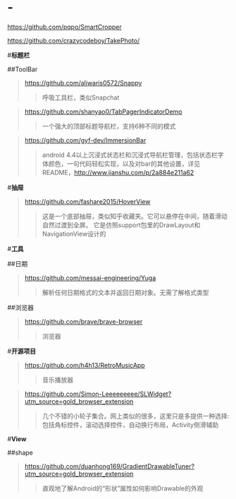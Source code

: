 # -

https://github.com/pqpo/SmartCropper


https://github.com/crazycodeboy/TakePhoto/

#**标题栏**

##ToolBar

>https://github.com/aliwaris0572/Snappy	
>>呼吸工具栏，类似Snapchat

>https://github.com/shanyao0/TabPagerIndicatorDemo
>>一个强大的顶部标题导航栏，支持6种不同的模式

>https://github.com/gyf-dev/ImmersionBar
>>android 4.4以上沉浸式状态栏和沉浸式导航栏管理，包括状态栏字体颜色，一句代码轻松实现，以及对bar的其他设置，详见README，http://www.jianshu.com/p/2a884e211a62

#**抽屉**

>https://github.com/fashare2015/HoverView
>>这是一个底部抽屉，类似知乎收藏夹。它可以悬停在中间，随着滑动自然过渡到全屏。 它是仿照support包里的DrawLayout和NavigationView设计的

#**工具**

##日期

>https://github.com/messai-engineering/Yuga
>>解析任何日期格式的文本并返回日期对象。无需了解格式类型

##浏览器

>https://github.com/brave/brave-browser
>>浏览器

#**开源项目**

>https://github.com/h4h13/RetroMusicApp
>>音乐播放器

>https://github.com/Simon-Leeeeeeeee/SLWidget?utm_source=gold_browser_extension
>>几个不错的小轮子集合。网上类似的很多，这里只是多提供一种选择:包括角标控件，滚动选择控件，自动换行布局，Activity侧滑辅助

#**View**

##shape

>https://github.com/duanhong169/GradientDrawableTuner?utm_source=gold_browser_extension
>>直观地了解Android的“形状”属性如何影响Drawable的外观



